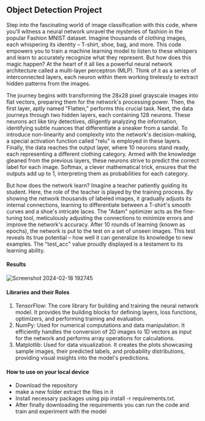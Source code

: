## Object Detection Project
Step into the fascinating world of image classification with this code, where you'll witness a neural network unravel the mysteries of fashion in the popular Fashion MNIST dataset. Imagine thousands of clothing images, each whispering its identity – T-shirt, shoe, bag, and more. This code empowers you to train a machine learning model to listen to these whispers and learn to accurately recognize what they represent.
But how does this magic happen? At the heart of it all lies a powerful neural network architecture called a multi-layer perceptron (MLP). Think of it as a series of interconnected layers, each neuron within them working tirelessly to extract hidden patterns from the images.<p>

The journey begins with transforming the 28x28 pixel grayscale images into flat vectors, preparing them for the network's processing power. Then, the first layer, aptly named "Flatten," performs this crucial task.
Next, the data journeys through two hidden layers, each containing 128 neurons. These neurons act like tiny detectives, diligently analyzing the information, identifying subtle nuances that differentiate a sneaker from a sandal. To introduce non-linearity and complexity into the network's decision-making, a special activation function called "relu" is employed in these layers.
Finally, the data reaches the output layer, where 10 neurons stand ready, each representing a different clothing category. Armed with the knowledge gleaned from the previous layers, these neurons strive to predict the correct label for each image. Softmax, a clever mathematical trick, ensures that the outputs add up to 1, interpreting them as probabilities for each category.<p>

But how does the network learn? Imagine a teacher patiently guiding its student. Here, the role of the teacher is played by the training process. By showing the network thousands of labeled images, it gradually adjusts its internal connections, learning to differentiate between a T-shirt's smooth curves and a shoe's intricate laces. The "Adam" optimizer acts as the fine-tuning tool, meticulously adjusting the connections to minimize errors and improve the network's accuracy.
After 10 rounds of learning (known as epochs), the network is put to the test on a set of unseen images. This test reveals its true potential – how well it can generalize its knowledge to new examples. The "test_acc" value proudly displayed is a testament to its learning ability.

#### Results
![Screenshot 2024-02-18 192745](https://github.com/Megh-Bhatt/Object_Detection_Project/assets/98394685/b2fe4b9a-549c-42e9-8307-1d4333067c33)

#### Libraries and their Roles
1. TensorFlow: The core library for building and training the neural network model. It provides the building blocks for defining layers, loss functions, optimizers, and performing training and evaluation.
2. NumPy: Used for numerical computations and data manipulation. It efficiently handles the conversion of 2D images to 1D vectors as input for the network and performs array operations for calculations.
3. Matplotlib: Used for data visualization. It creates the plots showcasing sample images, their predicted labels, and probability distributions, providing visual insights into the model's predictions.
#### How to use on your local device

 - Download the repository
 - make a new folder extract the files in it
 - Install necessary packages using pip install -r requirements.txt.
 - After finally downloading the requirements you can run the code and train and experiment with the model
